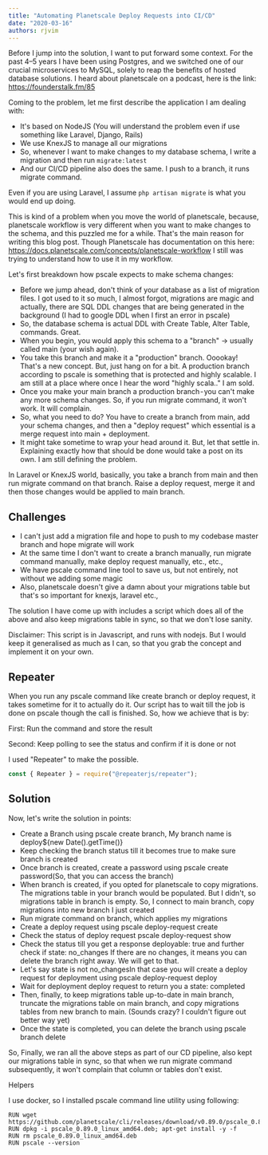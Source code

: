 ```yaml
---
title: "Automating Planetscale Deploy Requests into CI/CD"
date: "2020-03-16"
authors: rjvim
---
```


Before I jump into the solution, I want to put forward some context. For the past 4–5 years I have been using Postgres, and we switched one of our crucial microservices to MySQL, solely to reap the benefits of hosted database solutions. I heard about planetscale on a podcast, here is the link: https://founderstalk.fm/85

<!-- truncate -->

Coming to the problem, let me first describe the application I am dealing with:

- It's based on NodeJS (You will understand the problem even if use something like Laravel, Django, Rails)
- We use KnexJS to manage all our migrations
- So, whenever I want to make changes to my database schema, I write a migration and then run `migrate:latest`
- And our CI/CD pipeline also does the same. I push to a branch, it runs migrate command.

Even if you are using Laravel, I assume `php artisan migrate` is what you would end up doing.

This is kind of a problem when you move the world of planetscale, because, planetscale workflow is very different when you want to make changes to the schema, and this puzzled me for a while. That's the main reason for writing this blog post. Though Planetscale has documentation on this here: https://docs.planetscale.com/concepts/planetscale-workflow I still was trying to understand how to use it in my workflow.

Let's first breakdown how pscale expects to make schema changes:

- Before we jump ahead, don't think of your database as a list of migration files. I got used to it so much, I almost forgot, migrations are magic and actually, there are SQL DDL changes that are being generated in the background (I had to google DDL when I first an error in pscale)
- So, the database schema is actual DDL with Create Table, Alter Table, commands. Great.
- When you begin, you would apply this schema to a "branch" -> usually called main (your wish again).
- You take this branch and make it a "production" branch. Ooookay! That's a new concept. But, just hang on for a bit. A production branch according to pscale is something that is protected and highly scalable. I am still at a place where once I hear the word "highly scala.." I am sold.
- Once you make your main branch a production branch - you can't make any more schema changes. So, if you run migrate command, it won't work. It will complain.
- So, what you need to do? You have to create a branch from main, add your schema changes, and then a "deploy request" which essential is a merge request into main + deployment.
- It might take sometime to wrap your head around it. But, let that settle in. Explaining exactly how that should be done would take a post on its own. I am still defining the problem.

In Laravel or KnexJS world, basically, you take a branch from main and then run migrate command on that branch. Raise a deploy request, merge it and then those changes would be applied to main branch.

## **Challenges**

- I can't just add a migration file and hope to push to my codebase master branch and hope migrate will work
- At the same time I don't want to create a branch manually, run migrate command manually, make deploy request manually, etc., etc.,
- We have pscale command line tool to save us, but not entirely, not without we adding some magic
- Also, planetscale doesn't give a damn about your migrations table but that's so important for knexjs, laravel etc.,

The solution I have come up with includes a script which does all of the above and also keep migrations table in sync, so that we don't lose sanity.

Disclaimer: This script is in Javascript, and runs with nodejs. But I would keep it generalised as much as I can, so that you grab the concept and implement it on your own.

## **Repeater**

When you run any pscale command like create branch or deploy request, it takes sometime for it to actually do it. Our script has to wait till the job is done on pscale though the call is finished. So, how we achieve that is by:

First: Run the command and store the result

Second: Keep polling to see the status and confirm if it is done or not

I used "Repeater" to make the possible.

```js
const { Repeater } = require("@repeaterjs/repeater");
```

## Solution

Now, let's write the solution in points:

- Create a Branch using pscale create branch, My branch name is deploy${new Date().getTime()}
- Keep checking the branch status till it becomes true to make sure branch is created
- Once branch is created, create a password using pscale create password(So, that you can access the branch)
- When branch is created, if you opted for planetscale to copy migrations. The migrations table in your branch would be populated. But I didn't, so migrations table in branch is empty. So, I connect to main branch, copy migrations into new branch I just created
- Run migrate command on branch, which applies my migrations
- Create a deploy request using pscale deploy-request create
- Check the status of deploy request pscale deploy-request show
- Check the status till you get a response deployable: true and further check if state: no_changes If there are no changes, it means you can delete the branch right away. We will get to that.
- Let's say state is not no_changesIn that case you will create a deploy request for deployment using pscale deploy-request deploy
- Wait for deployment deploy request to return you a state: completed
- Then, finally, to keep migrations table up-to-date in main branch, truncate the migrations table on main branch, and copy migrations tables from new branch to main. (Sounds crazy? I couldn't figure out better way yet)
- Once the state is completed, you can delete the branch using pscale branch delete

So, Finally, we ran all the above steps as part of our CD pipeline, also kept our migrations table in sync, so that when we run migrate command subsequently, it won't complain that column or tables don't exist.

Helpers

I use docker, so I installed pscale command line utility using following:

```command-line
RUN wget https://github.com/planetscale/cli/releases/download/v0.89.0/pscale_0.89.0_linux_amd64.deb
RUN dpkg -i pscale_0.89.0_linux_amd64.deb; apt-get install -y -f
RUN rm pscale_0.89.0_linux_amd64.deb
RUN pscale --version
```
